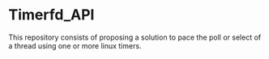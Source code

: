 # Timerfd_API
This repository consists of proposing a solution to pace the poll or select of a thread using one or more linux timers.​
